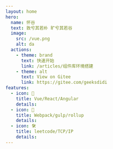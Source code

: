 ```yaml
---
layout: home
hero:
  name: 怀谷  
  text: 敦兮其若朴 旷兮其若谷
  image:
    src: /vue.png
    alt: da
  actions:
    - theme: brand
      text: 快速开始
      link: /articles/组件库环境搭建
    - theme: alt
      text: View on Gitee
      link: https://gitee.com/geeksdidi
features:
  - icon: 🖖
    title: Vue/React/Angular
    details: 
  - icon: 🖖
    title: Webpack/gulp/rollup
    details: 
  - icon: 🛠️
    title: leetcode/TCP/IP
    details: 
---
```

